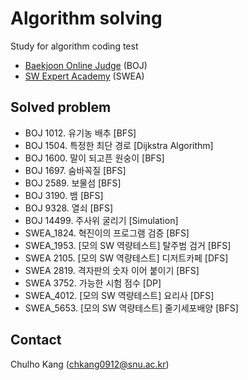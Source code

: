 
# Algorithm solving

Study for algorithm coding test

- [Baekjoon Online Judge](https://www.acmicpc.net/) (BOJ)
- [SW Expert Academy](https://swexpertacademy.com/main/main.do) (SWEA)

## Solved problem

- BOJ 1012. 유기농 배추 [BFS]
- BOJ 1504. 특정한 최단 경로 [Dijkstra Algorithm]
- BOJ 1600. 말이 되고픈 원숭이 [BFS]
- BOJ 1697. 숨바꼭질 [BFS]
- BOJ 2589. 보물섬 [BFS]
- BOJ 3190. 뱀 [BFS]
- BOJ 9328. 열쇠 [BFS]
- BOJ 14499. 주사위 굴리기 [Simulation]
- SWEA_1824. 혁진이의 프로그램 검증 [BFS]
- SWEA_1953. [모의 SW 역량테스트] 탈주범 검거 [BFS]
- SWEA 2105. [모의 SW 역량테스트] 디저트카페 [DFS]
- SWEA 2819. 격자판의 숫자 이어 붙이기 [BFS]
- SWEA 3752. 가능한 시험 점수 [DP]
- SWEA_4012. [모의 SW 역량테스트] 요리사 [DFS]
- SWEA_5653. [모의 SW 역량테스트] 줄기세포배양 [BFS]

## Contact
Chulho Kang ([chkang0912@snu.ac.kr](mailto:chkang0912@snu.ac.kr))